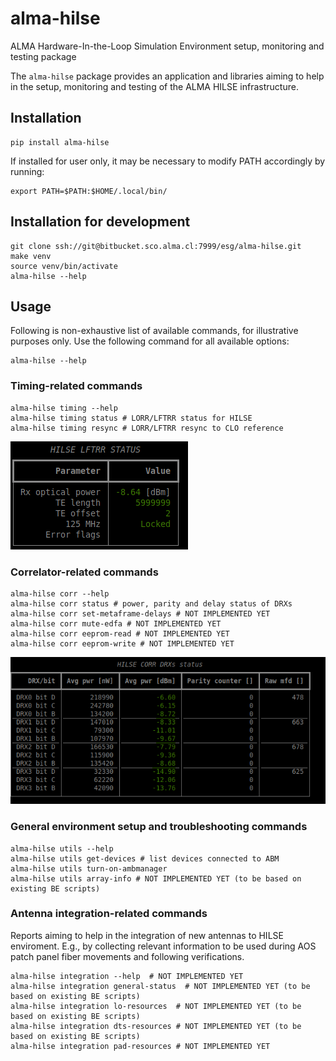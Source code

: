 # alma-hilse

ALMA Hardware-In-the-Loop Simulation Environment setup, monitoring and testing package

The `alma-hilse` package provides an application and libraries aiming to help in the setup, monitoring and testing of the ALMA HILSE infrastructure.

## Installation

    pip install alma-hilse

If installed for user only, it may be necessary to modify PATH accordingly by running:

    export PATH=$PATH:$HOME/.local/bin/

## Installation for development

    git clone ssh://git@bitbucket.sco.alma.cl:7999/esg/alma-hilse.git
    make venv
    source venv/bin/activate
    alma-hilse --help

## Usage

Following is non-exhaustive list of available commands, for illustrative purposes only. Use the following command for all available options:

    alma-hilse --help

### Timing-related commands

    alma-hilse timing --help
    alma-hilse timing status # LORR/LFTRR status for HILSE
    alma-hilse timing resync # LORR/LFTRR resync to CLO reference

![lftrr status example](img/lftrr_status.png)

### Correlator-related commands
    alma-hilse corr --help
    alma-hilse corr status # power, parity and delay status of DRXs
    alma-hilse corr set-metaframe-delays # NOT IMPLEMENTED YET
    alma-hilse corr mute-edfa # NOT IMPLEMENTED YET
    alma-hilse corr eeprom-read # NOT IMPLEMENTED YET
    alma-hilse corr eeprom-write # NOT IMPLEMENTED YET

![lftrr status example](img/drx_status.png)

### General environment setup and troubleshooting commands
    alma-hilse utils --help
    alma-hilse utils get-devices # list devices connected to ABM
    alma-hilse utils turn-on-ambmanager
    alma-hilse utils array-info # NOT IMPLEMENTED YET (to be based on existing BE scripts)

###  Antenna integration-related commands
Reports aiming to help in the integration of new antennas to HILSE enviroment. E.g., by collecting relevant information to be used during AOS patch panel fiber movements and following verifications.

    alma-hilse integration --help  # NOT IMPLEMENTED YET
    alma-hilse integration general-status  # NOT IMPLEMENTED YET (to be based on existing BE scripts)
    alma-hilse integration lo-resources  # NOT IMPLEMENTED YET (to be based on existing BE scripts)
    alma-hilse integration dts-resources # NOT IMPLEMENTED YET (to be based on existing BE scripts)
    alma-hilse integration pad-resources # NOT IMPLEMENTED YET
